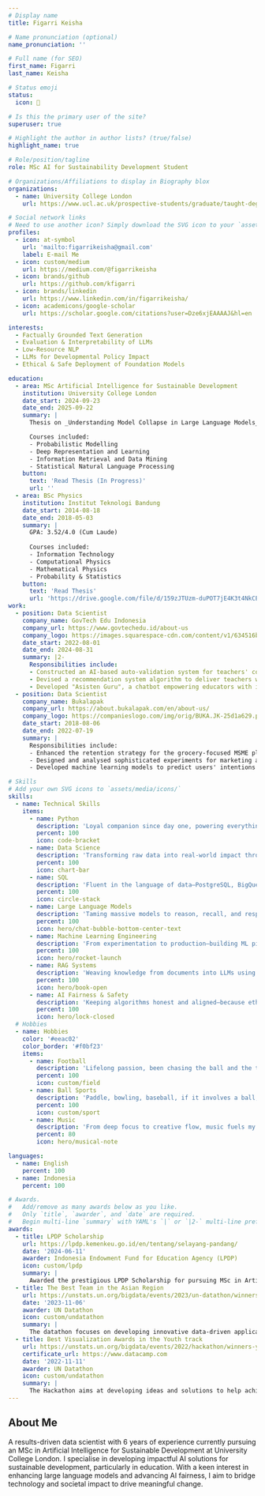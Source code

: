 ```yaml
---
# Display name
title: Figarri Keisha

# Name pronunciation (optional)
name_pronunciation: ''

# Full name (for SEO)
first_name: Figarri
last_name: Keisha

# Status emoji
status:
  icon: 🤖

# Is this the primary user of the site?
superuser: true

# Highlight the author in author lists? (true/false)
highlight_name: true

# Role/position/tagline
role: MSc AI for Sustainability Development Student

# Organizations/Affiliations to display in Biography blox
organizations:
  - name: University College London
    url: https://www.ucl.ac.uk/prospective-students/graduate/taught-degrees/artificial-intelligence-sustainable-development-msc

# Social network links
# Need to use another icon? Simply download the SVG icon to your `assets/media/icons/` folder.
profiles:
  - icon: at-symbol
    url: 'mailto:figarrikeisha@gmail.com'
    label: E-mail Me
  - icon: custom/medium
    url: https://medium.com/@figarrikeisha
  - icon: brands/github
    url: https://github.com/kfigarri
  - icon: brands/linkedin
    url: https://www.linkedin.com/in/figarrikeisha/
  - icon: academicons/google-scholar
    url: https://scholar.google.com/citations?user=Dze6xjEAAAAJ&hl=en

interests:
  - Factually Grounded Text Generation
  - Evaluation & Interpretability of LLMs
  - Low-Resource NLP
  - LLMs for Developmental Policy Impact
  - Ethical & Safe Deployment of Foundation Models

education:
  - area: MSc Artificial Intelligence for Sustainable Development
    institution: University College London
    date_start: 2024-09-23
    date_end: 2025-09-22
    summary: |
      Thesis on _Understanding Model Collapse in Large Language Models_, a degradation in factual accuracy that arises under recursive synthetic training. Supervised by [Prof Philip Treleaven](http://www0.cs.ucl.ac.uk/staff/p.treleaven/) and in collaboration with [Holistic AI](https://www.holisticai.com/about).

      Courses included:
      - Probabilistic Modelling
      - Deep Representation and Learning
      - Information Retrieval and Data Mining
      - Statistical Natural Language Processing
    button:
      text: 'Read Thesis (In Progress)'
      url: ''
  - area: BSc Physics
    institution: Institut Teknologi Bandung
    date_start: 2014-08-18
    date_end: 2018-05-03
    summary: |
      GPA: 3.52/4.0 (Cum Laude)
      
      Courses included:
      - Information Technology
      - Computational Physics
      - Mathematical Physics
      - Probability & Statistics
    button:
      text: 'Read Thesis'
      url: 'https://drive.google.com/file/d/159zJTUzm-duPOT7jE4K3t4NkCEVu1xM5/view?usp=drive_link'
work:
  - position: Data Scientist
    company_name: GovTech Edu Indonesia
    company_url: https://www.govtechedu.id/about-us
    company_logo: https://images.squarespace-cdn.com/content/v1/634516bde48db10ce13c8279/930e9e3a-54a5-41ef-b461-7c2f86ec0ce4/Logo+Aseet_Reverse+Logo.png
    date_start: 2022-08-01
    date_end: 2024-08-31
    summary: |2-
      Responsibilities include:
      - Constructed an AI-based auto-validation system for teachers' competency assessment files, saving the government a substantial 280,000 GBP in manual validation costs in 1 year running.
      - Devised a recommendation system algorithm to deliver teachers with meticulously curated high-quality content, yielding a significant 17% increase in the monthly count of teachers accessing educational materials.
      - Developed "Asisten Guru", a chatbot empowering educators with ideas and suggestions on educational topics, while providing the government with valuable insights from its first controlled AI-educator interaction.
  - position: Data Scientist
    company_name: Bukalapak
    company_url: https://about.bukalapak.com/en/about-us/
    company_logo: https://companieslogo.com/img/orig/BUKA.JK-25d1a629.png?t=1720244491
    date_start: 2018-08-06
    date_end: 2022-07-19
    summary: |
      Responsibilities include:
      - Enhanced the retention strategy for the grocery-focused MSME platform (Mitra Bukalapak) by formulating a customer segmentation methodology grounded in Recency, Frequency, and Monetary (RFM) principles, culminating in a noteworthy 10% augmentation of the monthly retention rate.
      - Designed and analysed sophisticated experiments for marketing and promotional campaign strategies to enhance users' conversion.
      - Developed machine learning models to predict users' intentions in the search feature of marketplace app.

# Skills
# Add your own SVG icons to `assets/media/icons/`
skills:
  - name: Technical Skills
    items:
      - name: Python
        description: 'Loyal companion since day one, powering everything from quick scripts to production-grade ML systems.'
        percent: 100
        icon: code-bracket
      - name: Data Science
        description: 'Transforming raw data into real-world impact through statistical insight, machine learning, and storytelling.'
        percent: 100
        icon: chart-bar
      - name: SQL
        description: 'Fluent in the language of data—PostgreSQL, BigQuery, and more, mastered for speed and clarity.'
        percent: 100
        icon: circle-stack
      - name: Large Language Models
        description: 'Taming massive models to reason, recall, and respond like a pro, without hallucinating.'
        percent: 100
        icon: hero/chat-bubble-bottom-center-text
      - name: Machine Learning Engineering
        description: 'From experimentation to production—building ML pipelines that scale and survive.'
        percent: 100
        icon: hero/rocket-launch
      - name: RAG Systems
        description: 'Weaving knowledge from documents into LLMs using Retrieval-Augmented Generation.'
        percent: 100
        icon: hero/book-open
      - name: AI Fairness & Safety
        description: 'Keeping algorithms honest and aligned—because ethics is not optional.'
        percent: 100
        icon: hero/lock-closed
  # Hobbies
  - name: Hobbies
    color: '#eeac02'
    color_border: '#f0bf23'
    items:
      - name: Football
        description: 'Lifelong passion, been chasing the ball and the thrill of the game since childhood.'
        percent: 100
        icon: custom/field
      - name: Ball Sports
        description: 'Paddle, bowling, baseball, if it involves a ball, count me in and game on.'
        percent: 100
        icon: custom/sport
      - name: Music
        description: 'From deep focus to creative flow, music fuels my day, whether I’m working or winding down.'
        percent: 80
        icon: hero/musical-note

languages:
  - name: English
    percent: 100
  - name: Indonesia
    percent: 100

# Awards.
#   Add/remove as many awards below as you like.
#   Only `title`, `awarder`, and `date` are required.
#   Begin multi-line `summary` with YAML's `|` or `|2-` multi-line prefix and indent 2 spaces below.
awards:
  - title: LPDP Scholarship
    url: https://lpdp.kemenkeu.go.id/en/tentang/selayang-pandang/
    date: '2024-06-11'
    awarder: Indonesia Endowment Fund for Education Agency (LPDP)
    icon: custom/lpdp
    summary: |
      Awarded the prestigious LPDP Scholarship for pursuing MSc in Artificial Intelligence for Sustainable Development at University College London
  - title: The Best Team in the Asian Region
    url: https://unstats.un.org/bigdata/events/2023/un-datathon/winners.cshtml
    date: '2023-11-06'
    awarder: UN Datathon
    icon: custom/undatathon
    summary: |
      The datathon focuses on developing innovative data-driven applications, tools or statistical models combining geospatial data with other data sources to help advance the implementation of the Sustainable Development Goals. Our team, 4SKA1, received the best team in the Asian region during the 2023 United Nations Datathon.
  - title: Best Visualization Awards in the Youth track
    url: https://unstats.un.org/bigdata/events/2022/hackathon/winners-y.cshtml
    certificate_url: https://www.datacamp.com
    date: '2022-11-11'
    awarder: UN Datathon
    icon: custom/undatathon
    summary: |
      The Hackathon aims at developing ideas and solutions to help achieve the Sustainable Development Goals and assist in resolving Global challenges. Our team, 4SKA1, received the award for having the best Visualization in the Youth track of the 2022 UN Big Data Hackathon.
---
```


## About Me

A results-driven data scientist with 6 years of experience currently pursuing an MSc in Artificial Intelligence for Sustainable Development at University College London. I specialise in developing impactful AI solutions for sustainable development, particularly in education. With a keen interest in enhancing large language models and advancing AI fairness, I aim to bridge technology and societal impact to drive meaningful change.
